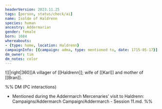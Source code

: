 ```yaml
---
headerVersion: 2023.11.25
tags: [person, status/check/ai]
name: Isolde of Haldrenn
species: human
ancestry: Addermarian
gender: female
born: 1684
whereabouts:
- {type: home, location: Haldrenn}
campaignInfo: [{campaign: adma, type: mentioned to, date: 1715-05-17}]
dm_owner: tim
dm_notes: color
---
```

![[|right|360]]A villager of [[Haldrenn]]; wife of [[Karl]] and mother of [[Bran]].

%% DM (PC interactions)
- Mentioned during the Addermarch Mercenaries’ visit to Haldrenn: Campaigns/Addermarch Campaign/Addermarch - Session 11.md.
%%
